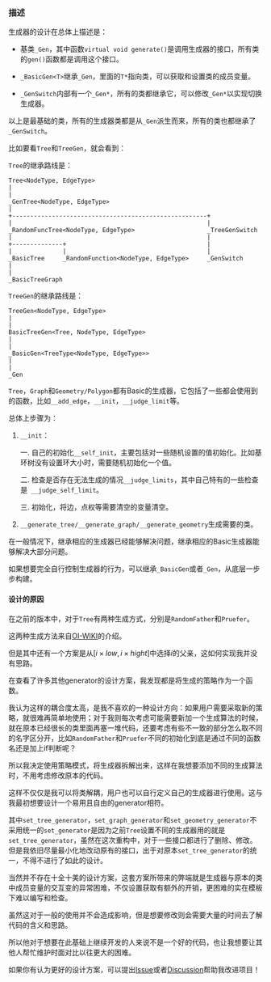 ### 描述

生成器的设计在总体上描述是：

- 基类`_Gen`，其中函数`virtual void generate()`是调用生成器的接口，所有类的`gen()`函数都是调用这个接口。

- `_BasicGen<T>`继承`_Gen`，里面的`T*`指向类，可以获取和设置类的成员变量。

- `_GenSwitch`内部有一个`_Gen*`，所有的类都继承它，可以修改`_Gen*`以实现切换生成器。

以上是最基础的类，所有的生成器类都是从`_Gen`派生而来，所有的类也都继承了`_GenSwitch`。

比如要看`Tree`和`TreeGen`，就会看到：

`Tree`的继承路线是：

```
Tree<NodeType, EdgeType>
|
|
_GenTree<NodeType, EdgeType>
|
+------------------------------------------------------+
|                                                      |
_RandomFuncTree<NodeType, EdgeType>                    _TreeGenSwitch
|                                                      |
+--------------+                                       |
|              |                                       |
_BasicTree     _RandomFunction<NodeType, EdgeType>     _GenSwitch
|
|
_BasicTreeGraph

```

`TreeGen`的继承路线是：
```
TreeGen<NodeType, EdgeType>
|
|
BasicTreeGen<Tree, NodeType, EdgeType>
|
|
_BasicGen<TreeType<NodeType, EdgeType>>
|
|
_Gen
```

`Tree`，`Graph`和`Geometry/Polygon`都有Basic的生成器，它包括了一些都会使用到的函数，比如`__add_edge`，`__init`，`__judge_limit`等。

总体上步骤为：

1. `__init`：

    一. 自己的初始化`__self_init`，主要包括对一些随机设置的值初始化。比如基环树没有设置环大小时，需要随机初始化一个值。

    二. 检查是否存在无法生成的情况`__judge_limits`，其中自己特有的一些检查是` __judge_self_limit`。

    三. 初始化，将边，点权等需要清空的变量清空。

2. `__generate_tree/__generate_graph/__generate_geometry`生成需要的类。

在一般情况下，继承相应的生成器已经能够解决问题，继承相应的Basic生成器能够解决大部分问题。

如果想要完全自行控制生成器的行为，可以继承`_BasicGen`或者`_Gen`，从底层一步步构建。

#### 设计的原因

在之前的版本中，对于`Tree`有两种生成方式，分别是`RandomFather`和`Pruefer`。

这两种生成方法来自[OI-WIKI](https://oi-wiki.org/contest/problemsetting/#%E7%94%9F%E6%88%90%E9%9A%8F%E6%9C%BA%E6%A0%91)的介绍。

但是其中还有一个方案是从$[i\times low, i\times hight]$中选择$i$的父亲，这如何实现我并没有思路。

在查看了许多其他generator的设计方案，我发现都是将生成的策略作为一个函数。

我认为这样的耦合度太高，是我不喜欢的一种设计方向：如果用户需要采取新的策略，就很难再简单地使用；对于我则每次考虑可能需要新加一个生成算法的时候，就在原本已经很长的类里面再塞一堆代码，还要考虑有些不一致的部分怎么取不同的名字区分开，比如`RandomFather`和`Pruefer`不同的初始化到底是通过不同的函数名还是加上if判断呢？

所以我决定使用策略模式，将生成器拆解出来，这样在我想要添加不同的生成算法时，不用考虑修改原本的代码。

这样不仅仅是我可以将类解耦，用户也可以自行定义自己的生成器进行使用。这与我最初想要设计一个易用且自由的generator相符。

其中`set_tree_generator`，`set_graph_generator`和`set_geometry_generator`不采用统一的`set_generator`是因为之前`Tree`设置不同的生成器用的就是`set_tree_generator`，虽然在这次重构中，对于一些接口都进行了删除、修改。但是我依旧尽量最小化地改动原有的接口，出于对原本`set_tree_generator`的统一，不得不进行了如此的设计。

当然并不存在十全十美的设计方案，这套方案所带来的弊端就是生成器与原本的类中成员变量的交互变的异常困难，不仅设置获取有额外的开销，更困难的实在模板下难以编写和检查。

虽然这对于一般的使用并不会造成影响，但是想要修改则会需要大量的时间去了解代码的含义和思路。

所以他对于想要在此基础上继续开发的人来说不是一个好的代码，也让我想要让其他人帮忙维护时面对比以往更大的困难。

如果你有认为更好的设计方案，可以提出[Issue](https://github.com/ChuTian-SCPC/ACM-generator/issues/new)或者[Discussion](https://github.com/ChuTian-SCPC/ACM-generator/discussions/new/choose)帮助我改进项目！